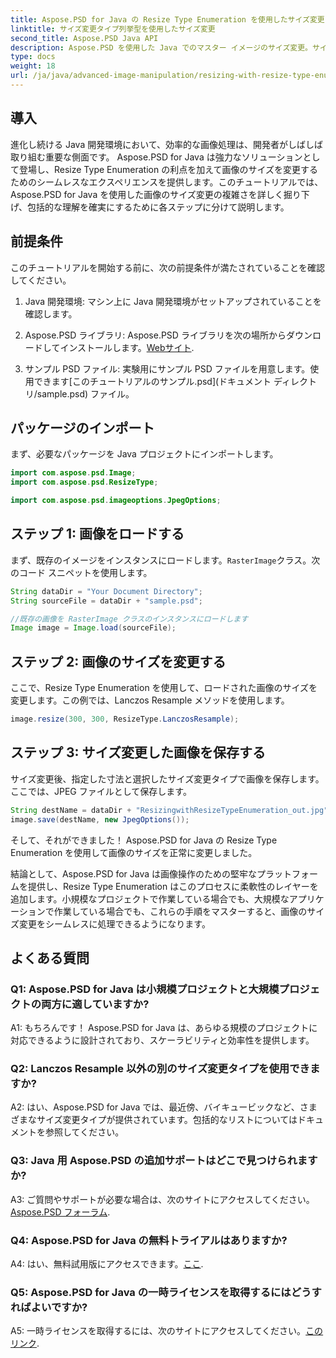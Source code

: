 ```yaml
---
title: Aspose.PSD for Java の Resize Type Enumeration を使用したサイズ変更
linktitle: サイズ変更タイプ列挙型を使用したサイズ変更
second_title: Aspose.PSD Java API
description: Aspose.PSD を使用した Java でのマスター イメージのサイズ変更。サイズ変更タイプ列挙を使用するステップバイステップのガイド。
type: docs
weight: 18
url: /ja/java/advanced-image-manipulation/resizing-with-resize-type-enumeration/
---
```

## 導入

進化し続ける Java 開発環境において、効率的な画像処理は、開発者がしばしば取り組む重要な側面です。 Aspose.PSD for Java は強力なソリューションとして登場し、Resize Type Enumeration の利点を加えて画像のサイズを変更するためのシームレスなエクスペリエンスを提供します。このチュートリアルでは、Aspose.PSD for Java を使用した画像のサイズ変更の複雑さを詳しく掘り下げ、包括的な理解を確実にするために各ステップに分けて説明します。

## 前提条件

このチュートリアルを開始する前に、次の前提条件が満たされていることを確認してください。

1. Java 開発環境: マシン上に Java 開発環境がセットアップされていることを確認します。

2. Aspose.PSD ライブラリ: Aspose.PSD ライブラリを次の場所からダウンロードしてインストールします。[Webサイト](https://releases.aspose.com/psd/java/).

3. サンプル PSD ファイル: 実験用にサンプル PSD ファイルを用意します。使用できます[このチュートリアルのサンプル.psd](ドキュメント ディレクトリ/sample.psd) ファイル。

## パッケージのインポート

まず、必要なパッケージを Java プロジェクトにインポートします。

```java
import com.aspose.psd.Image;
import com.aspose.psd.ResizeType;

import com.aspose.psd.imageoptions.JpegOptions;
```

## ステップ 1: 画像をロードする

まず、既存のイメージをインスタンスにロードします。`RasterImage`クラス。次のコード スニペットを使用します。

```java
String dataDir = "Your Document Directory";
String sourceFile = dataDir + "sample.psd";

//既存の画像を RasterImage クラスのインスタンスにロードします
Image image = Image.load(sourceFile);
```

## ステップ 2: 画像のサイズを変更する

ここで、Resize Type Enumeration を使用して、ロードされた画像のサイズを変更します。この例では、Lanczos Resample メソッドを使用します。

```java
image.resize(300, 300, ResizeType.LanczosResample);
```

## ステップ 3: サイズ変更した画像を保存する

サイズ変更後、指定した寸法と選択したサイズ変更タイプで画像を保存します。ここでは、JPEG ファイルとして保存します。

```java
String destName = dataDir + "ResizingwithResizeTypeEnumeration_out.jpg";
image.save(destName, new JpegOptions());
```

そして、それができました！ Aspose.PSD for Java の Resize Type Enumeration を使用して画像のサイズを正常に変更しました。

結論として、Aspose.PSD for Java は画像操作のための堅牢なプラットフォームを提供し、Resize Type Enumeration はこのプロセスに柔軟性のレイヤーを追加します。小規模なプロジェクトで作業している場合でも、大規模なアプリケーションで作業している場合でも、これらの手順をマスターすると、画像のサイズ変更をシームレスに処理できるようになります。

## よくある質問

### Q1: Aspose.PSD for Java は小規模プロジェクトと大規模プロジェクトの両方に適していますか?

A1: もちろんです！ Aspose.PSD for Java は、あらゆる規模のプロジェクトに対応できるように設計されており、スケーラビリティと効率性を提供します。

### Q2: Lanczos Resample 以外の別のサイズ変更タイプを使用できますか?

A2: はい、Aspose.PSD for Java では、最近傍、バイキュービックなど、さまざまなサイズ変更タイプが提供されています。包括的なリストについてはドキュメントを参照してください。

### Q3: Java 用 Aspose.PSD の追加サポートはどこで見つけられますか?

 A3: ご質問やサポートが必要な場合は、次のサイトにアクセスしてください。[Aspose.PSD フォーラム](https://forum.aspose.com/c/psd/34).

### Q4: Aspose.PSD for Java の無料トライアルはありますか?

 A4: はい、無料試用版にアクセスできます。[ここ](https://releases.aspose.com/).

### Q5: Aspose.PSD for Java の一時ライセンスを取得するにはどうすればよいですか?

 A5: 一時ライセンスを取得するには、次のサイトにアクセスしてください。[このリンク](https://purchase.aspose.com/temporary-license/).